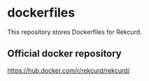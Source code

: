 # dockerfiles
This repository stores Dockerfiles for Rekcurd.

## Official docker repository
https://hub.docker.com/r/rekcurd/rekcurd/